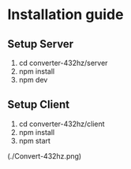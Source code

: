 # Installation guide

## Setup Server

1. cd  converter-432hz/server
2. npm install
3. npm dev

## Setup Client

1. cd  converter-432hz/client
2. npm install
3. npm start

(./Convert-432hz.png)
